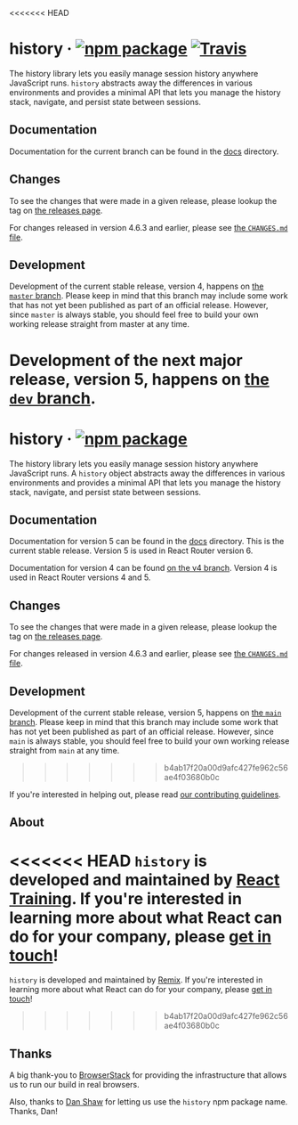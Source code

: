 <<<<<<< HEAD
# history &middot; [![npm package][npm-badge]][npm] [![Travis][build-badge]][build]

[npm-badge]: https://img.shields.io/npm/v/history.svg?style=flat-square
[npm]: https://www.npmjs.org/package/history
[build-badge]: https://img.shields.io/travis/ReactTraining/history/master.svg?style=flat-square
[build]: https://travis-ci.org/ReactTraining/history

The history library lets you easily manage session history anywhere JavaScript runs. `history` abstracts away the differences in various environments and provides a minimal API that lets you manage the history stack, navigate, and persist state between sessions.

## Documentation

Documentation for the current branch can be found in the [docs](docs) directory.

## Changes

To see the changes that were made in a given release, please lookup the tag on [the releases page](https://github.com/ReactTraining/history/releases).

For changes released in version 4.6.3 and earlier, please see [the `CHANGES.md` file](https://github.com/ReactTraining/history/blob/845d690c5576c7f55ecbe14babe0092e8e5bc2bb/CHANGES.md).

## Development

Development of the current stable release, version 4, happens on [the `master` branch](https://github.com/ReactTraining/history/tree/master). Please keep in mind that this branch may include some work that has not yet been published as part of an official release. However, since `master` is always stable, you should feel free to build your own working release straight from master at any time.

Development of the next major release, version 5, happens on [the `dev` branch](https://github.com/ReactTraining/history/tree/dev).
=======
# history &middot; [![npm package][npm-badge]][npm]

[npm-badge]: https://img.shields.io/npm/v/history.svg?style=flat-square
[npm]: https://www.npmjs.org/package/history

The history library lets you easily manage session history anywhere JavaScript runs. A `history` object abstracts away the differences in various environments and provides a minimal API that lets you manage the history stack, navigate, and persist state between sessions.

## Documentation

Documentation for version 5 can be found in the [docs](docs) directory. This is the current stable release. Version 5 is used in React Router version 6.

Documentation for version 4 can be found [on the v4 branch](https://github.com/remix-run/history/tree/v4/docs). Version 4 is used in React Router versions 4 and 5.

## Changes

To see the changes that were made in a given release, please lookup the tag on [the releases page](https://github.com/remix-run/history/releases).

For changes released in version 4.6.3 and earlier, please see [the `CHANGES.md` file](https://github.com/remix-run/history/blob/845d690c5576c7f55ecbe14babe0092e8e5bc2bb/CHANGES.md).

## Development

Development of the current stable release, version 5, happens on [the `main` branch](https://github.com/remix-run/history/tree/main). Please keep in mind that this branch may include some work that has not yet been published as part of an official release. However, since `main` is always stable, you should feel free to build your own working release straight from `main` at any time.
>>>>>>> b4ab17f20a00d9afc427fe962c56ae4f03680b0c

If you're interested in helping out, please read [our contributing guidelines](CONTRIBUTING.md).

## About

<<<<<<< HEAD
`history` is developed and maintained by [React Training](https://reacttraining.com). If
you're interested in learning more about what React can do for your company, please
[get in touch](mailto:hello@reacttraining.com)!
=======
`history` is developed and maintained by [Remix](https://remix.run). If you're interested in learning more about what React can do for your company, please [get in touch](mailto:hello@remix.run)!
>>>>>>> b4ab17f20a00d9afc427fe962c56ae4f03680b0c

## Thanks

A big thank-you to [BrowserStack](https://www.browserstack.com/) for providing the infrastructure that allows us to run our build in real browsers.

Also, thanks to [Dan Shaw](https://www.npmjs.com/~dshaw) for letting us use the `history` npm package name. Thanks, Dan!

